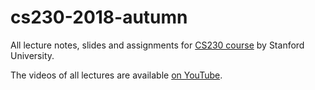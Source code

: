 # cs230-2018-autumn

All lecture notes, slides and assignments for [CS230 course](http://cs230.stanford.edu/) by Stanford University.

The videos of all lectures are available [on YouTube](https://www.youtube.com/playlist?list=PLoROMvodv4rOABXSygHTsbvUz4G_YQhOb).

